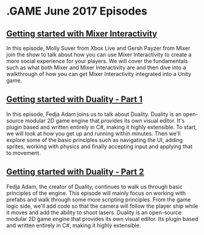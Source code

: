 # .GAME June 2017 Episodes

## [Getting started with Mixer Interactivity](Getting-started-with-Mixer-Interactivity)

In this episode, Molly Suver from Xbox Live and Gersh Payzer from Mixer join the show to talk about how you can use Mixer Interactivity to create a more social experience for your players. We will cover the fundamentals such as what both Mixer and Mixer Interactivity are and then dive into a walkthrough of how you can get Mixer Interactivity integrated into a Unity game.

## [Getting started with Duality - Part 1](Getting-started-with-Duality-Part-1)

In this episode, Fedja Adam joins us to talk about Duality. Duality is an open-source modular 2D game engine that provides its own visual editor. It's plugin based and written entirely in C#, making it highly extensible. To start, we will look at how you get up and running within minutes. Then we'll explore some of the basic principles such as navigating the UI, adding sprites, working with physics and finally accepting input and applying that to movement. 

## [Getting started with Duality - Part 2](Getting-started-with-Duality-Part-2)

Fedja Adam, the creator of Duality, continues to walk us through basic principles of the engine. This episode will mainly focus on working with prefabs and walk through some more scripting principles. From the game logic side, we'll add code so that the camera will follow the player ship while it moves and add the ability to shoot lasers.  Duality is an open-source modular 2D game engine that provides its own visual editor. Its plugin based and written entirely in C#, making it highly extensible.